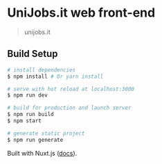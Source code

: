 # UniJobs.it web front-end

> unijobs.it

## Build Setup

``` bash
# install dependencies
$ npm install # Or yarn install

# serve with hot reload at localhost:3000
$ npm run dev

# build for production and launch server
$ npm run build
$ npm start

# generate static project
$ npm run generate
```

Built with Nuxt.js ([docs](https://github.com/nuxt/nuxt.js)).
